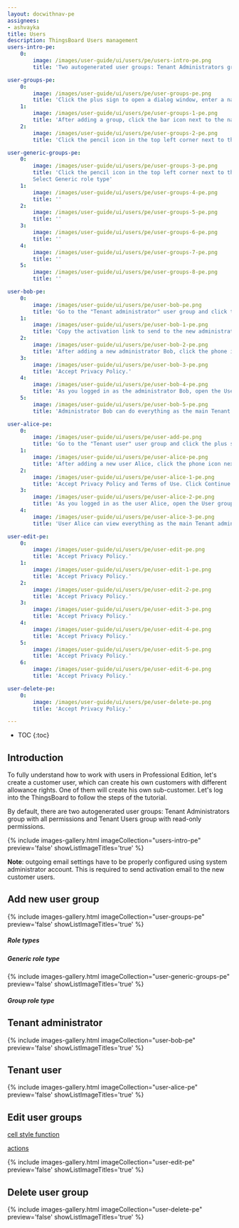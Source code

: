 ```yaml
---
layout: docwithnav-pe
assignees:
- ashvayka
title: Users
description: ThingsBoard Users management
users-intro-pe:
    0:
        image: /images/user-guide/ui/users/pe/users-intro-pe.png
        title: 'Two autogenerated user groups: Tenant Administrators group with all permissions and Tenant Users group with read-only permissions.'

user-groups-pe:
    0:
        image: /images/user-guide/ui/users/pe/user-groups-pe.png
        title: 'Click the plus sign to open a dialog window, enter a name for the new group and add the new group by clicking the Add button.'
    1:
        image: /images/user-guide/ui/users/pe/user-groups-1-pe.png
        title: 'After adding a group, click the bar icon next to the name to open a new group.'
    2:
        image: /images/user-guide/ui/users/pe/user-groups-2-pe.png
        title: 'Click the pencil icon in the top left corner next to the group name to open the entity group details. Open Roles tab and click the plus icon to add a new role.'

user-generic-groups-pe:
    0:
        image: /images/user-guide/ui/users/pe/user-groups-3-pe.png
        title: 'Click the pencil icon in the top left corner next to the group name to open the entity group details. Open Roles tab and click the plus icon to add a new role.
        Select Generic role type'
    1:
        image: /images/user-guide/ui/users/pe/user-groups-4-pe.png
        title: ''
    2:
        image: /images/user-guide/ui/users/pe/user-groups-5-pe.png
        title: ''
    3:
        image: /images/user-guide/ui/users/pe/user-groups-6-pe.png
        title: ''
    4:
        image: /images/user-guide/ui/users/pe/user-groups-7-pe.png
        title: ''
    5:
        image: /images/user-guide/ui/users/pe/user-groups-8-pe.png
        title: ''

user-bob-pe:
    0:
        image: /images/user-guide/ui/users/pe/user-bob-pe.png
        title: 'Go to the "Tenant administrator" user group and click the plus sign in the top right corner of the screen. Enter administrator email, name and last name. Click the Add button to add a new administrator.'
    1:
        image: /images/user-guide/ui/users/pe/user-bob-1-pe.png
        title: 'Copy the activation link to send to the new administrator to activate his account. Click OK.'
    2:
        image: /images/user-guide/ui/users/pe/user-bob-2-pe.png
        title: 'After adding a new administrator Bob, click the phone icon next to the name to log in as Bob.'
    3:
        image: /images/user-guide/ui/users/pe/user-bob-3-pe.png
        title: 'Accept Privacy Policy.'
    4:
        image: /images/user-guide/ui/users/pe/user-bob-4-pe.png
        title: 'As you logged in as the administrator Bob, open the User groups from the left main menu.'
    5:
        image: /images/user-guide/ui/users/pe/user-bob-5-pe.png
        title: 'Administrator Bob can do everything as the main Tenant administrator can do.'

user-alice-pe:
    0:
        image: /images/user-guide/ui/users/pe/user-add-pe.png
        title: 'Go to the "Tenant user" user group and click the plus sign in the top right corner of the screen. Enter user email, name and last name. Click the Add button to add a new user'
    1:
        image: /images/user-guide/ui/users/pe/user-alice-pe.png
        title: 'After adding a new user Alice, click the phone icon next to the name to log in as Bob.'
    2:
        image: /images/user-guide/ui/users/pe/user-alice-1-pe.png
        title: 'Accept Privacy Policy and Terms of Use. Click Continue'
    3:
        image: /images/user-guide/ui/users/pe/user-alice-2-pe.png
        title: 'As you logged in as the user Alice, open the User groups from the left main menu.'
    4:
        image: /images/user-guide/ui/users/pe/user-alice-3-pe.png
        title: 'User Alice can view everything as the main Tenant administrator can view, but can not add, edit or delete them.'

user-edit-pe:
    0:
        image: /images/user-guide/ui/users/pe/user-edit-pe.png
        title: 'Accept Privacy Policy.'
    1:
        image: /images/user-guide/ui/users/pe/user-edit-1-pe.png
        title: 'Accept Privacy Policy.'
    2:
        image: /images/user-guide/ui/users/pe/user-edit-2-pe.png
        title: 'Accept Privacy Policy.'
    3:
        image: /images/user-guide/ui/users/pe/user-edit-3-pe.png
        title: 'Accept Privacy Policy.'
    4:
        image: /images/user-guide/ui/users/pe/user-edit-4-pe.png
        title: 'Accept Privacy Policy.'
    5:
        image: /images/user-guide/ui/users/pe/user-edit-5-pe.png
        title: 'Accept Privacy Policy.'
    6:
        image: /images/user-guide/ui/users/pe/user-edit-6-pe.png
        title: 'Accept Privacy Policy.'

user-delete-pe:
    0:
        image: /images/user-guide/ui/users/pe/user-delete-pe.png
        title: 'Accept Privacy Policy.'

---
```


* TOC
{:toc}

## Introduction

To fully understand how to work with users in Professional Edition, let's create a customer user, which can create his own customers with different allowance rights.
One of them will create his own sub-customer. Let's log into the ThingsBoard to follow the steps of the tutorial.

By default, there are two autogenerated user groups: Tenant Administrators group with all permissions and Tenant Users group with read-only permissions.

{% include images-gallery.html imageCollection="users-intro-pe" preview='false' showListImageTitles='true' %}

**Note**: outgoing email settings have to be properly configured using system administrator account. This is required to send activation email to the new customer users.

## Add new user group

{% include images-gallery.html imageCollection="user-groups-pe" preview='false' showListImageTitles='true' %}

##### Role types



##### Generic role type

{% include images-gallery.html imageCollection="user-generic-groups-pe" preview='false' showListImageTitles='true' %}

##### Group role type


## Tenant administrator

{% include images-gallery.html imageCollection="user-bob-pe" preview='false' showListImageTitles='true' %}

## Tenant user

{% include images-gallery.html imageCollection="user-alice-pe" preview='false' showListImageTitles='true' %}

## Edit user groups

[cell style function](/docs/pe/user-guide/ui/advanced-data-key-configuration/#12-cell-style-function)

[actions](/docs/pe/user-guide/ui/widget-actions/)

{% include images-gallery.html imageCollection="user-edit-pe" preview='false' showListImageTitles='true' %}

## Delete user group

{% include images-gallery.html imageCollection="user-delete-pe" preview='false' showListImageTitles='true' %}
